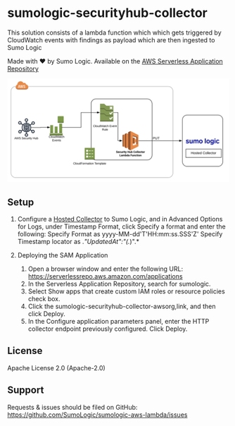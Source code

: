 # sumologic-securityhub-collector

This solution consists of a lambda function which which gets triggered by CloudWatch events with findings as payload which are then ingested to Sumo Logic


Made with ❤️ by Sumo Logic. Available on the [AWS Serverless Application Repository](https://aws.amazon.com/serverless)

![Sumo to Security Hub Collection AWS Org Flow](./images/sumologic-securityhub-collector-org.png)

## Setup


1. Configure a [Hosted Collector](https://help.sumologic.com/03Send-Data/Hosted-Collectors/Configure-a-Hosted-Collector) to Sumo Logic, and in Advanced Options for Logs, under Timestamp Format, click Specify a format and enter the following:
Specify Format as yyyy-MM-dd'T'HH:mm:ss.SSS'Z'
Specify Timestamp locator as .*"UpdatedAt":"(.*)".*

2. Deploying the SAM Application
    1. Open a browser window and enter the following URL: https://serverlessrepo.aws.amazon.com/applications
    2. In the Serverless Application Repository, search for sumologic.
    3. Select Show apps that create custom IAM roles or resource policies check box.
    4. Click the sumologic-securityhub-collector-awsorg,link, and then click Deploy.
    5. In the Configure application parameters panel, enter the HTTP collector endpoint previously configured.
    Click Deploy.


## License

Apache License 2.0 (Apache-2.0)


## Support
Requests & issues should be filed on GitHub: https://github.com/SumoLogic/sumologic-aws-lambda/issues

